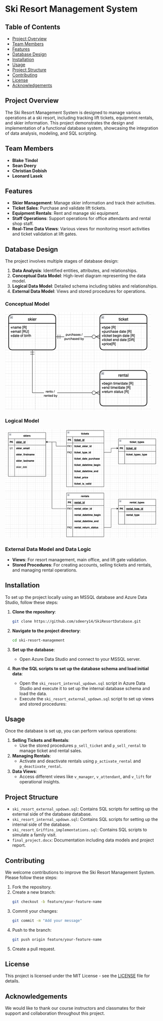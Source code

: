 # Ski Resort Management System

## Table of Contents
- [Project Overview](#project-overview)
- [Team Members](#team-members)
- [Features](#features)
- [Database Design](#database-design)
- [Installation](#installation)
- [Usage](#usage)
- [Project Structure](#project-structure)
- [Contributing](#contributing)
- [License](#license)
- [Acknowledgements](#acknowledgements)

## Project Overview
The Ski Resort Management System is designed to manage various operations at a ski resort, including tracking lift tickets, equipment rentals, and skier information. This project demonstrates the design and implementation of a functional database system, showcasing the integration of data analysis, modeling, and SQL scripting.

## Team Members
- **Blake Tindol**
- **Sean Deery**
- **Christian Dobish**
- **Leonard Lasek**

## Features
- **Skier Management**: Manage skier information and track their activities.
- **Ticket Sales**: Purchase and validate lift tickets.
- **Equipment Rentals**: Rent and manage ski equipment.
- **Staff Operations**: Support operations for office attendants and rental shop staff.
- **Real-Time Data Views**: Various views for monitoring resort activities and ticket validation at lift gates.

## Database Design
The project involves multiple stages of database design:
1. **Data Analysis**: Identified entities, attributes, and relationships.
2. **Conceptual Data Model**: High-level diagram representing the data model.
3. **Logical Data Model**: Detailed schema including tables and relationships.
4. **External Data Model**: Views and stored procedures for operations.

### Conceptual Model
![Conceptual Data Model](conceptual_model.png)

### Logical Model
![Logical Data Model](logical_model.png)

### External Data Model and Data Logic
- **Views**: For resort management, main office, and lift gate validation.
- **Stored Procedures**: For creating accounts, selling tickets and rentals, and managing rental operations.

## Installation
To set up the project locally using an MSSQL database and Azure Data Studio, follow these steps:

1. **Clone the repository**:
   ```bash
   git clone https://github.com/sdeery14/SkiResortDatabase.git
   ```

2. **Navigate to the project directory**:
   ```bash
   cd ski-resort-management
   ```

3. **Set up the database**:
   - Open Azure Data Studio and connect to your MSSQL server.
   
4. **Run the SQL scripts to set up the database schema and load initial data**:
   - Open the `ski_resort_internal_updown.sql` script in Azure Data Studio and execute it to set up the internal database schema and load the data.
   - Execute the `ski_resort_external_updown.sql` script to set up views and stored procedures:

## Usage
Once the database is set up, you can perform various operations:
1. **Selling Tickets and Rentals**:
   - Use the stored procedures `p_sell_ticket` and `p_sell_rental` to manage ticket and rental sales.
2. **Managing Rentals**:
   - Activate and deactivate rentals using `p_activate_rental` and `p_deactivate_rental`.
3. **Data Views**:
   - Access different views like `v_manager`, `v_attendant`, and `v_lift` for operational insights.

## Project Structure
- `ski_resort_external_updown.sql`: Contains SQL scripts for setting up the external side of the database database.
- `ski_resort_internal_updown.sql`: Contains SQL scripts for setting up the internal side of the database.
- `ski_resort_Griffins_implementations.sql`: Contains SQL scripts to simulate a family visit.
- `final_project.docx`: Documentation including data models and project report.

## Contributing
We welcome contributions to improve the Ski Resort Management System. Please follow these steps:
1. Fork the repository.
2. Create a new branch:
   ```bash
   git checkout -b feature/your-feature-name
   ```
3. Commit your changes:
   ```bash
   git commit -m "Add your message"
   ```
4. Push to the branch:
   ```bash
   git push origin feature/your-feature-name
   ```
5. Create a pull request.

## License
This project is licensed under the MIT License - see the [LICENSE](LICENSE) file for details.

## Acknowledgements
We would like to thank our course instructors and classmates for their support and collaboration throughout this project.
